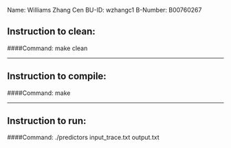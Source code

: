 Name: Williams Zhang Cen
BU-ID: wzhangc1
B-Number: B00760267

## Instruction to clean:

####Command: make clean

-----------------------------------------------------------------------
## Instruction to compile:

####Command: make

-----------------------------------------------------------------------
## Instruction to run:

####Command: ./predictors input_trace.txt output.txt
